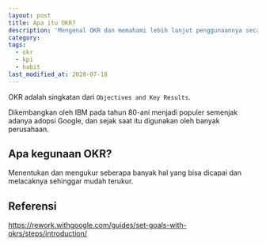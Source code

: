 ```yaml
---
layout: post
title: Apa itu OKR?
description: 'Mengenal OKR dan memahami lebih lanjut penggunaannya secara praktis dan mudah.'
category:
tags:
  - okr
  - kpi
  - habit
last_modified_at: 2020-07-18
---
```


OKR adalah singkatan dari `Objectives and Key Results`.

Dikembangkan oleh IBM pada tahun 80-ani menjadi populer semenjak adanya adopsi Google, dan sejak saat itu digunakan oleh banyak perusahaan.

## Apa kegunaan OKR?

Menentukan dan mengukur seberapa banyak hal yang bisa dicapai dan melacaknya sehinggar mudah terukur.

## Referensi

https://rework.withgoogle.com/guides/set-goals-with-okrs/steps/introduction/
